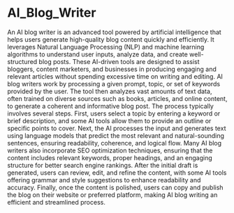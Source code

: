 # AI_Blog_Writer
An AI blog writer is an advanced tool powered by artificial intelligence that helps users generate high-quality blog content quickly and efficiently. It leverages Natural Language Processing (NLP) and machine learning algorithms to understand user inputs, analyze data, and create well-structured blog posts. These AI-driven tools are designed to assist bloggers, content marketers, and businesses in producing engaging and relevant articles without spending excessive time on writing and editing. AI blog writers work by processing a given prompt, topic, or set of keywords provided by the user. The tool then analyzes vast amounts of text data, often trained on diverse sources such as books, articles, and online content, to generate a coherent and informative blog post. The process typically involves several steps. First, users select a topic by entering a keyword or brief description, and some AI tools allow them to provide an outline or specific points to cover. Next, the AI processes the input and generates text using language models that predict the most relevant and natural-sounding sentences, ensuring readability, coherence, and logical flow. Many AI blog writers also incorporate SEO optimization techniques, ensuring that the content includes relevant keywords, proper headings, and an engaging structure for better search engine rankings. After the initial draft is generated, users can review, edit, and refine the content, with some AI tools offering grammar and style suggestions to enhance readability and accuracy. Finally, once the content is polished, users can copy and publish the blog on their website or preferred platform, making AI blog writing an efficient and streamlined process.

